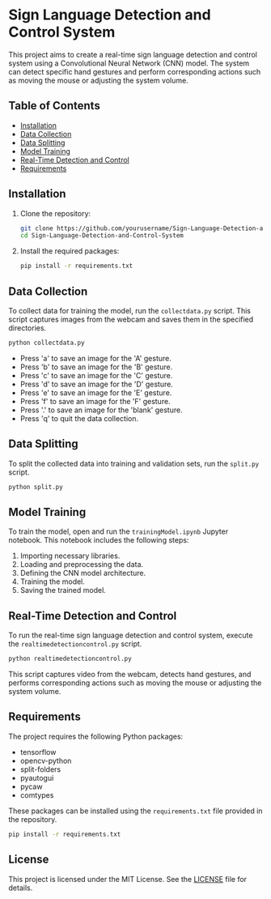 # Sign Language Detection and Control System

This project aims to create a real-time sign language detection and control system using a Convolutional Neural Network (CNN) model. The system can detect specific hand gestures and perform corresponding actions such as moving the mouse or adjusting the system volume.

## Table of Contents
- [Installation](#installation)
- [Data Collection](#data-collection)
- [Data Splitting](#data-splitting)
- [Model Training](#model-training)
- [Real-Time Detection and Control](#real-time-detection-and-control)
- [Requirements](#requirements)

## Installation

1. Clone the repository:
    ```sh
    git clone https://github.com/yourusername/Sign-Language-Detection-and-Control-System.git
    cd Sign-Language-Detection-and-Control-System
    ```

2. Install the required packages:
    ```sh
    pip install -r requirements.txt
    ```

## Data Collection

To collect data for training the model, run the `collectdata.py` script. This script captures images from the webcam and saves them in the specified directories.

```sh
python collectdata.py
```

- Press 'a' to save an image for the 'A' gesture.
- Press 'b' to save an image for the 'B' gesture.
- Press 'c' to save an image for the 'C' gesture.
- Press 'd' to save an image for the 'D' gesture.
- Press 'e' to save an image for the 'E' gesture.
- Press 'f' to save an image for the 'F' gesture.
- Press '.' to save an image for the 'blank' gesture.
- Press 'q' to quit the data collection.

## Data Splitting

To split the collected data into training and validation sets, run the `split.py` script.

```sh
python split.py
```

## Model Training

To train the model, open and run the `trainingModel.ipynb` Jupyter notebook. This notebook includes the following steps:
1. Importing necessary libraries.
2. Loading and preprocessing the data.
3. Defining the CNN model architecture.
4. Training the model.
5. Saving the trained model.

## Real-Time Detection and Control

To run the real-time sign language detection and control system, execute the `realtimedetectioncontrol.py` script.

```sh
python realtimedetectioncontrol.py
```

This script captures video from the webcam, detects hand gestures, and performs corresponding actions such as moving the mouse or adjusting the system volume.

## Requirements

The project requires the following Python packages:

- tensorflow
- opencv-python
- split-folders
- pyautogui
- pycaw
- comtypes

These packages can be installed using the `requirements.txt` file provided in the repository.

```sh
pip install -r requirements.txt
```

## License

This project is licensed under the MIT License. See the [LICENSE](LICENSE) file for details.